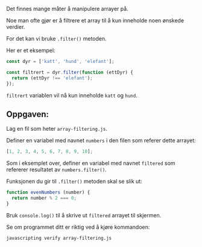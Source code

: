 Det finnes mange måter å manipulere arrayer på.

Noe man ofte gjør er å filtrere et array til å kun inneholde noen ønskede verdier.

For det kan vi bruke `.filter()` metoden.

Her er et eksempel:

```js
const dyr = ['katt', 'hund', 'elefant'];

const filtrert = dyr.filter(function (ettDyr) {
  return (ettDyr !== 'elefant');
});
```
`filtrert` variablen vil nå kun inneholde `katt` og `hund`.

## Oppgaven:

Lag en fil som heter `array-filtering.js`.

Definer en variabel med navnet `numbers` i den filen som referer dette arrayet:

```js
[1, 2, 3, 4, 5, 6, 7, 8, 9, 10];
```

Som i eksemplet over, definer en variabel med navnet `filtered` som refererer resultatet av `numbers.filter()`.

Funksjonen du gir til `.filter()` metoden skal se slik ut:

```js
function evenNumbers (number) {
  return number % 2 === 0;
}
```

Bruk `console.log()` til å skrive ut `filtered` arrayet til skjermen.

Se om programmet ditt er riktig ved å kjøre kommandoen:

```bash
javascripting verify array-filtering.js
```
